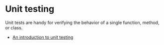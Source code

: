 # Unit testing

Unit tests are handy for verifying the behavior of a single function, method, or class.

- [An introduction to unit testing](https://docs.flutter.dev/cookbook/testing/unit/introduction)
